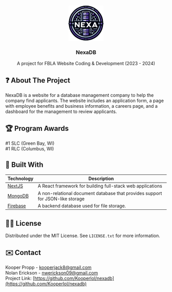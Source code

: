 <a name="readme-top"></a>

<!-- PROJECT LOGO -->
<br />
<div align="center">
  <a href="https://github.com/Kooperlol/nexadb">
    <img src="public/media/logo.png" alt="Logo" width="110" height="110">
  </a>

<h3 align="center">NexaDB</h3>

  <p align="center">
    A project for FBLA Website Coding & Development (2023 - 2024)
  </p>
</div>



<!-- ABOUT THE PROJECT -->
## ❓ About The Project

NexaDB is a website for a database management company to help the company find applicants. The website includes an application form, a page with employee benefits and business information, a careers page, and a dashboard for the management to review applicants.



## 🏆 Program Awards
#1 SLC (Green Bay, WI)<br />
#1 RLC (Columbus, WI)



## 👷 Built With

| Technology                                                                                                        | Description                               |
| ----------------------------------------------------------------------------------------------------------------- | ----------------------------------------- |
|[NextJS](https://nextjs.org/)|A React framework for building full-stack web applications |
|[MongoDB](https://nextjs.org/)|A non-relational document database that provides support for JSON-like storage|
|[Firebase](https://firebase.google.com/)|A backend database used for file storage.|



<!-- LICENSE -->
## 👨‍⚖️ License

Distributed under the MIT License. See `LICENSE.txt` for more information.



<!-- CONTACT -->
## ✉️ Contact

Kooper Propp - kooperjack8@gmail.com<br>
Nolan Erickson - nwerickson09@gmail.com<br>
Project Link: [https://github.com/Kooperlol/nexadb](https://github.com/Kooperlol/nexadb)
